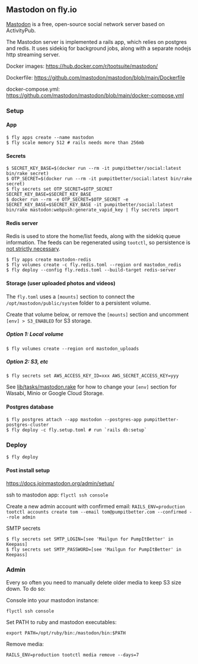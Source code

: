 ## Mastodon on fly.io

[Mastodon](https://github.com/mastodon/mastodon) is a free, open-source social network server based on ActivityPub.

The Mastodon server is implemented a rails app, which relies on postgres and redis. It uses sidekiq for background jobs, along with a separate nodejs http streaming server.

Docker images: https://hub.docker.com/r/tootsuite/mastodon/

Dockerfile: https://github.com/mastodon/mastodon/blob/main/Dockerfile

docker-compose.yml: https://github.com/mastodon/mastodon/blob/main/docker-compose.yml

### Setup

#### App

```
$ fly apps create --name mastodon
$ fly scale memory 512 # rails needs more than 256mb
```

#### Secrets

```
$ SECRET_KEY_BASE=$(docker run --rm -it pumpitbetter/social:latest bin/rake secret)
$ OTP_SECRET=$(docker run --rm -it pumpitbetter/social:latest bin/rake secret)
$ fly secrets set OTP_SECRET=$OTP_SECRET SECRET_KEY_BASE=$SECRET_KEY_BASE
$ docker run --rm -e OTP_SECRET=$OTP_SECRET -e SECRET_KEY_BASE=$SECRET_KEY_BASE -it pumpitbetter/social:latest bin/rake mastodon:webpush:generate_vapid_key | fly secrets import
```

#### Redis server

Redis is used to store the home/list feeds, along with the sidekiq queue information. The feeds can be regenerated using `tootctl`, so persistence is [not strictly necessary](https://docs.joinmastodon.org/admin/backups/#failure).

```
$ fly apps create mastodon-redis
$ fly volumes create -c fly.redis.toml --region ord mastodon_redis
$ fly deploy --config fly.redis.toml --build-target redis-server
```

#### Storage (user uploaded photos and videos)

The `fly.toml` uses a `[mounts]` section to connect the `/opt/mastodon/public/system` folder to a persistent volume.

Create that volume below, or remove the `[mounts]` section and uncomment `[env] > S3_ENABLED` for S3 storage.

##### Option 1: Local volume

```
$ fly volumes create --region ord mastodon_uploads
```

##### Option 2: S3, etc

```
$ fly secrets set AWS_ACCESS_KEY_ID=xxx AWS_SECRET_ACCESS_KEY=yyy
```

See [lib/tasks/mastodon.rake](https://github.com/mastodon/mastodon/blob/5ba46952af87e42a64962a34f7ec43bc710bdcaf/lib/tasks/mastodon.rake#L137) for how to change your `[env]` section for Wasabi, Minio or Google Cloud Storage.

#### Postgres database

```
$ fly postgres attach --app mastodon --postgres-app pumpitbetter-postgres-cluster
$ fly deploy -c fly.setup.toml # run `rails db:setup`
```

### Deploy

```
$ fly deploy
```

#### Post install setup

https://docs.joinmastodon.org/admin/setup/

ssh to mastodon app: `flyctl ssh console`

Create a new admin account with confirmed email:
`RAILS_ENV=production tootctl accounts create tom --email tom@pumpitbetter.com --confirmed --role admin`

SMTP secrets
```
$ fly secrets set SMTP_LOGIN=[see 'Mailgun for PumpItBetter' in Keepass]
$ fly secrets set SMTP_PASSWORD=[see 'Mailgun for PumpItBetter' in Keepass]
```

### Admin

Every so often you need to manually delete older media to keep S3 size down.  To do so:

Console into your mastodon instance:
```
flyctl ssh console
```

Set PATH to ruby and mastodon executables:
```
export PATH=/opt/ruby/bin:/mastodon/bin:$PATH
```

Remove media:
```
RAILS_ENV=production tootctl media remove --days=7
```

